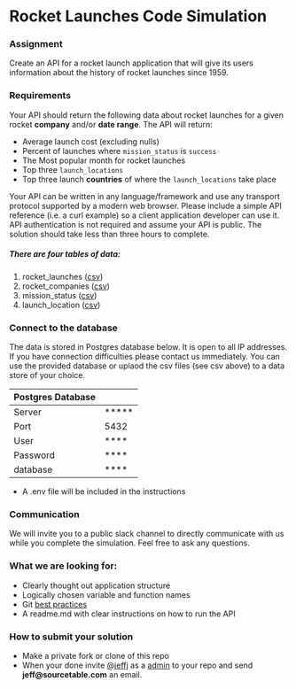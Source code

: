 
# Rocket Launches Code Simulation

### Assignment
Create an API for a rocket launch application that will give its users information about the history of rocket launches since 1959. 

### Requirements
Your API should return the following data about rocket launches for a given rocket __company__ and/or __date range__.  The API will return:

* Average launch cost (excluding nulls)
* Percent of launches where `mission_status` is `success`
* The Most popular month for rocket launches
* Top three `launch_locations`
* Top three launch __countries__ of where the `launch_locations` take place

Your API can be written in any language/framework and use any transport protocol supported by a modern web browser. Please include a simple API reference (i.e. a curl example) so a client application developer can use it. API authentication is not required and assume your API is public. The solution should take less than three hours to complete.

##### There are four tables of data:

1. rocket_launches ([csv](https://github.com/sourcetable/rocket-launch-api-simulation/blob/master/csv/rocket_launches.csv))
2. rocket_companies ([csv](https://github.com/sourcetable/rocket-launch-api-simulation/blob/master/csv/rocket_companies.csv))
3. mission_status ([csv](https://github.com/sourcetable/rocket-launch-api-simulation/blob/master/csv/mission_status.csv))
4. launch_location ([csv](https://github.com/sourcetable/rocket-launch-api-simulation/csv/blob/master/csv/launch_location.csv))


### Connect to the database
The data is stored in Postgres database below. It is open to all IP addresses.  If you have connection difficulties please contact us immediately.  You can use the provided database or uplaod the csv files (see csv above) to a data store of your choice.

| Postgres Database| |
|---|---|
| Server|*****|
| Port | 5432 |
| User | **** |
| Password | ****	 |
|database| **** |

* A .env file will be included in the instructions

### Communication
We will invite you to a public slack channel to directly communicate with us while you complete the simulation. Feel free to ask any questions.

### What we are looking for:

* Clearly thought out application structure
* Logically chosen variable and function names
* Git [best practices](https://guides.github.com/introduction/flow/)
* A readme.md with clear instructions on how to run the API


### How to submit your solution
* Make a private fork or clone of this repo
* When your done invite [@jeffj](https://github.com/jeffj) as a [admin](https://docs.github.com/en/github/setting-up-and-managing-organizations-and-teams/repository-permission-levels-for-an-organization#permission-levels-for-repositories-owned-by-an-organization) to your repo and send __jeff@sourcetable.com__ an email.
